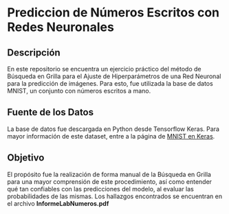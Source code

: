 <h1>Prediccion de Números Escritos con Redes Neuronales</h1>
<h2>Descripción </h2>
<p>En este repositorio se encuentra un ejercicio práctico del método de Búsqueda en Grilla para el Ajuste de Hiperparámetros de una Red Neuronal para la predicción de imágenes. Para esto, fue utilizada la base de datos MNIST, un conjunto con números escritos a mano.</p>
<h2>Fuente de los Datos</h2>
<p>La base de datos fue descargada en Python desde Tensorflow Keras. Para mayor información de este dataset, entre a la página de <a href="https://keras.io/api/datasets/mnist/">MNIST en Keras</a>.</p>
<h2>Objetivo</h2>
<p>El propósito fue la realización de forma manual de la Búsqueda en Grilla para una mayor comprensión de este procedimiento, así como entender qué tan confiables con las predicciones del modelo, al evaluar las probabilidades de las mismas. Los hallazgos encontrados se encuentran en el archivo <b>InformeLabNumeros.pdf</b></p>
